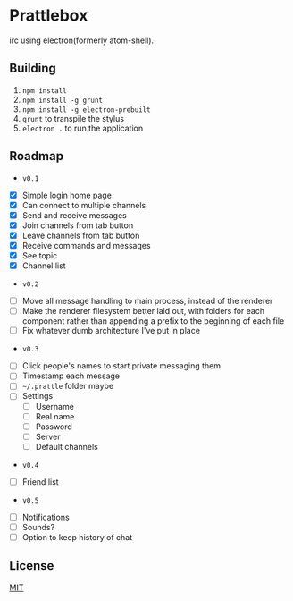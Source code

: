 # Prattlebox
irc using electron(formerly atom-shell).

## Building
1. `npm install`
2. `npm install -g grunt`
3. `npm install -g electron-prebuilt`
4. `grunt` to transpile the stylus
5.  `electron .` to run the application

## Roadmap
 * `v0.1`
  * [x] Simple login home page
  * [x] Can connect to multiple channels
  * [x] Send and receive messages
  * [x] Join channels from tab button
  * [x] Leave channels from tab button
  * [x] Receive commands and messages
  * [x] See topic
  * [x] Channel list

 * `v0.2`
  * [ ] Move all message handling to main process, instead of the renderer
  * [ ] Make the renderer filesystem better laid out, with folders for each
  component rather than appending a prefix to the beginning of each file
  * [ ] Fix whatever dumb architecture I've put in place

 * `v0.3`
  * [ ] Click people's names to start private messaging them
  * [ ] Timestamp each message
  * [ ] `~/.prattle` folder maybe
  * [ ] Settings
    * [ ] Username
    * [ ] Real name
    * [ ] Password
    * [ ] Server
    * [ ] Default channels

 * `v0.4`
  * [ ] Friend list

 * `v0.5`
  * [ ] Notifications
  * [ ] Sounds?
  * [ ] Option to keep history of chat

## License
[MIT](http://opensource.org/licenses/MIT)
